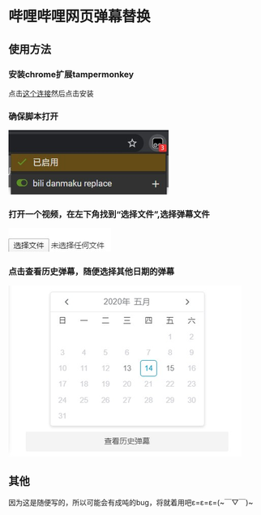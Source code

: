 # 哔哩哔哩网页弹幕替换

## 使用方法
### 安装chrome扩展tampermonkey
点击[这个连接](https://github.com/lyineee/bili_danmaku_replace/raw/master/script.user.js)然后点击安装

### 确保脚本打开
![打开](./image/turn_on_script.jpg)

### 打开一个视频，在左下角找到“选择文件”,选择弹幕文件
![选择文件](./image/choose_file.jpg)

### **点击查看历史弹幕，随便选择其他日期的弹幕**

![选择历史弹幕](./image/choose_date.jpg)

## 其他
因为这是随便写的，所以可能会有成吨的bug，将就着用吧ε=ε=ε=(~￣▽￣)~


